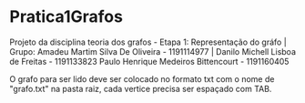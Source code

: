# Pratica1Grafos
Projeto da disciplina teoria dos grafos - Etapa 1: Representação do gráfo | Grupo: Amadeu Martim Silva De Oliveira - 1191114977 | Danilo Michell Lisboa de Freitas - 1191133823
Paulo Henrique Medeiros Bittencourt - 1191160405

O grafo para ser lido deve ser colocado no formato txt com o nome de "grafo.txt" na pasta raiz, cada vertice precisa ser espaçado com TAB.
